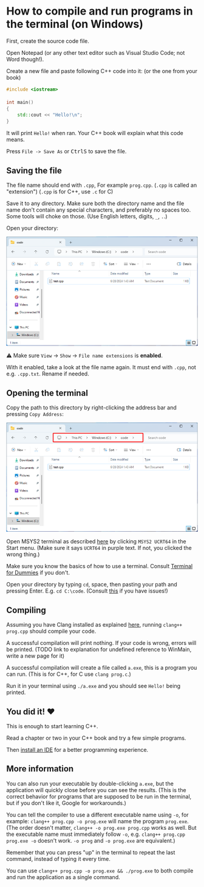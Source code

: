 # How to compile and run programs in the terminal (on Windows)

First, create the source code file.

Open Notepad (or any other text editor such as Visual Studio Code; not Word though!).

Create a new file and paste following C++ code into it: (or the one from your book)
```cpp
#include <iostream>

int main()
{
    std::cout << "Hello!\n";
}
```

It will print `Hello!` when ran. Your C++ book will explain what this code means.

Press `File -> Save As` or <kbd>Ctrl</kbd><kbd>S</kbd> to save the file.

## Saving the file

The file name should end with `.cpp`, For example `prog.cpp`. (`.cpp` is called an "extension") (`.cpp` is for C++, use `.c` for C)

Save it to any directory. Make sure both the directory name and the file name don't contain any special characters, and preferably no spaces too. Some tools will choke on those. (Use English letters, digits, `_`, `.`.)

Open your directory:

[![Windows file explorer](/images/file_explorer.png)]((/images/file_explorer.png))

⚠ Make sure `View` -> `Show` -> `File name extensions` is **enabled**.

With it enabled, take a look at the file name again. It must end with `.cpp`, not e.g. `.cpp.txt`. Rename if needed.

## Opening the terminal

Copy the path to this directory by right-clicking the address bar and pressing `Copy Address`:

[![Windows file explorer](/images/file_explorer_address.png)]((/images/file_explorer_address.png))

Open MSYS2 terminal as described [here](/installing_toolchain_msys2.md#installing-msys2) by clicking `MSYS2 UCRT64` in the Start menu. (Make sure it says `UCRT64` in purple text. If not, you clicked the wrong thing.)

Make sure you know the basics of how to use a terminal. Consult [Terminal for Dummies](/terminal_for_dummies.md) if you don't.

Open your directory by typing `cd`, space, then pasting your path and pressing Enter. E.g. `cd C:\code`. (Consult [this](/terminal_for_dummies.md) if you have issues!)

## Compiling

Assuming you have Clang installed as explained [here](/installing_toolchain_msys2.md), running `clang++ prog.cpp` should compile your code.

A successful compilation will print nothing. If your code is wrong, errors will be printed. (TODO link to explanation for undefined reference to WinMain, write a new page for it)

A successful compilation will create a file called `a.exe`, this is a program you can run. (This is for C++, for C use `clang prog.c`.)

Run it in your terminal using `./a.exe` and you should see `Hello!` being printed.

## You did it! ❤️

This is enough to start learning C++.

Read a chapter or two in your C++ book and try a few simple programs.

Then [install an IDE](/installing_ide.md) for a better programming experience.

## More information

You can also run your executable by double-clicking `a.exe`, but the application will quickly close before you can see the results. (This is the correct behavior for programs that are supposed to be run in the terminal, but if you don't like it, Google for workarounds.)

You can tell the compiler to use a different executable name using `-o`, for example: `clang++ prog.cpp -o prog.exe` will name the program `prog.exe`. (The order doesn't matter, `clang++ -o prog.exe prog.cpp` works as well. But the executable name must immediately follow `-o`, e.g. `clang++ prog.cpp prog.exe -o` doesn't work. `-o prog` and `-o prog.exe` are equivalent.)

Remember that you can press "up" in the terminal to repeat the last command, instead of typing it every time.

You can use `clang++ prog.cpp -o prog.exe && ./prog.exe` to both compile and run the application as a single command.
